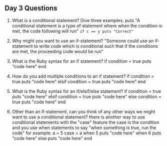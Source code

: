 ## Day 3 Questions

1. What is a conditional statement? Give three examples.
puts "A conditional statement is a type of statement where when the condition is
met, the code following will run"
`if c == y
  puts "Correct"`

1. Why might you want to use an if-statement?
"Someone could use an if-statement to write code which is conditional such that
if the conditions are met, the proceeding code would be run"
1. What is the Ruby syntax for an if statement?
if condition = true
  puts "code here"
end
1. How do you add multiple conditions to an if statement?
if condition = true
  puts "code here"
elsif condition = true
  puts "code here"
end
1. What is the Ruby syntax for an if/elsif/else statement?
if condition = true
  puts "code here"
elsif condition = true
  puts "code here"
else condition = true
  puts "code here"
end
1. Other than an if-statement, can you think of any other ways we might want to use a conditional statement?
there is another way to use conditional statements with the "case" feature
the case is the condition and you use when statements to say "when something is
true, run the code"
for example:
a = 5
case = a
when 5
  puts "code here"
when 6
  puts "code here"
else
  puts "code here"
end
